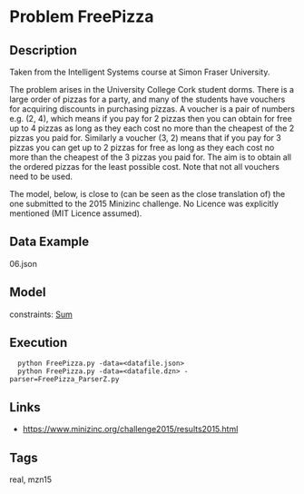 # Problem FreePizza
## Description
Taken from the Intelligent Systems course at Simon Fraser University.

The problem arises in the University College Cork student dorms. There is a large order
of pizzas for a party, and many of the students have vouchers for acquiring discounts in purchasing
pizzas. A voucher is a pair of numbers e.g. (2, 4), which means if you pay for 2 pizzas then you can
obtain for free up to 4 pizzas as long as they each cost no more than the cheapest of the 2 pizzas you
paid for. Similarly a voucher (3, 2) means that if you pay for 3 pizzas you can get up to 2 pizzas for
free as long as they each cost no more than the cheapest of the 3 pizzas you paid for. The aim is to
obtain all the ordered pizzas for the least possible cost. Note that not all vouchers need to be used.

The model, below, is close to (can be seen as the close translation of) the one submitted to the 2015 Minizinc challenge.
No Licence was explicitly mentioned (MIT Licence assumed).

## Data Example
  06.json

## Model
  constraints: [Sum](http://pycsp.org/documentation/constraints/Sum)

## Execution
```
  python FreePizza.py -data=<datafile.json>
  python FreePizza.py -data=<datafile.dzn> -parser=FreePizza_ParserZ.py
```

## Links
  - https://www.minizinc.org/challenge2015/results2015.html

## Tags
  real, mzn15
